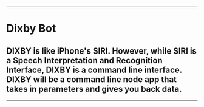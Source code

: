 ----------------------------------------------
# Dixby Bot

## DIXBY is like iPhone's SIRI. However, while SIRI is a Speech Interpretation and Recognition Interface, DIXBY is a command line interface. DIXBY will be a command line node app that takes in parameters and gives you back data.
----------------------------------------------

